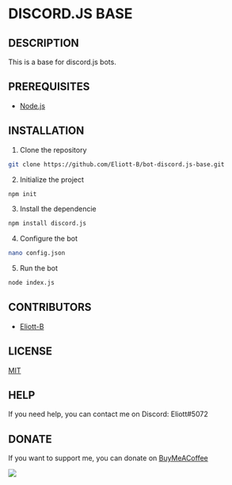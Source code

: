 # DISCORD.JS BASE

## DESCRIPTION

This is a base for discord.js bots.

## PREREQUISITES

- [Node.js](https://nodejs.org/en/)

## INSTALLATION

1. Clone the repository
```bash
git clone https://github.com/Eliott-B/bot-discord.js-base.git
```

2. Initialize the project

```bash
npm init
```

3. Install the dependencie

```bash
npm install discord.js
```

4. Configure the bot

```bash
nano config.json
```

5. Run the bot

```bash
node index.js
```

## CONTRIBUTORS

- [Eliott-B](https://github.com/Eliott-B)

## LICENSE

[MIT](https://choosealicense.com/licenses/mit/)

## HELP

If you need help, you can contact me on Discord: Eliott#5072

## DONATE

If you want to support me, you can donate on [BuyMeACoffee](https://www.buymeacoffee.com/eliottb)

<a href="https://www.buymeacoffee.com/eliottb"><img src="https://img.buymeacoffee.com/button-api/?text=Buy me a coffee&emoji=&slug=eliottb&button_colour=FFDD00&font_colour=000000&font_family=Cookie&outline_colour=000000&coffee_colour=ffffff" /></a>